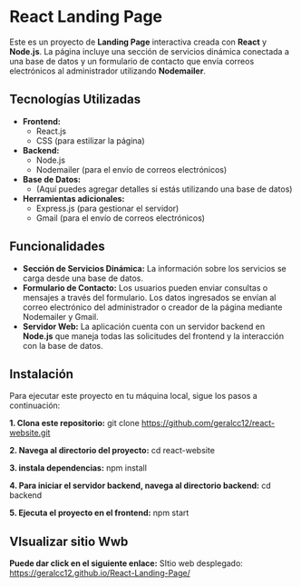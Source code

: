 # React Landing Page

Este es un proyecto de **Landing Page** interactiva creada con **React** y **Node.js**. La página incluye una sección de servicios dinámica conectada a una base de datos y un formulario de contacto que envía correos electrónicos al administrador utilizando **Nodemailer**.

## Tecnologías Utilizadas

- **Frontend:** 
  - React.js
  - CSS (para estilizar la página)
- **Backend:**
  - Node.js
  - Nodemailer (para el envío de correos electrónicos)
- **Base de Datos:** 
  - (Aquí puedes agregar detalles si estás utilizando una base de datos)
- **Herramientas adicionales:**
  - Express.js (para gestionar el servidor)
  - Gmail (para el envío de correos electrónicos)

## Funcionalidades

- **Sección de Servicios Dinámica:** La información sobre los servicios se carga desde una base de datos.
- **Formulario de Contacto:** Los usuarios pueden enviar consultas o mensajes a través del formulario. Los datos ingresados se envían al correo electrónico del administrador o creador de la página mediante Nodemailer y Gmail.
- **Servidor Web:** La aplicación cuenta con un servidor backend en **Node.js** que maneja todas las solicitudes del frontend y la interacción con la base de datos.

## Instalación

Para ejecutar este proyecto en tu máquina local, sigue los pasos a continuación:

**1. Clona este repositorio:**
git clone https://github.com/geralcc12/react-website.git

**2. Navega al directorio del proyecto:**
    cd react-website

**3. instala dependencias:**
    npm install

**4. Para iniciar el servidor backend, navega al directorio backend:**
    cd backend

**5. Ejecuta el proyecto en el frontend:**
    npm start

## VIsualizar sitio Wwb

**Puede dar click en el siguiente enlace:**
    SItio web desplegado: https://geralcc12.github.io/React-Landing-Page/